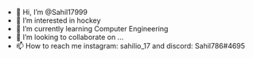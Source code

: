 - 👋 Hi, I’m @Sahil17999
- 👀 I’m interested in hockey
- 🌱 I’m currently learning Computer Engineering
- 💞️ I’m looking to collaborate on ...
- 📫 How to reach me instagram: sahilio_17 and discord: Sahil786#4695

<!---
Sahil17999/Sahil17999 is a ✨ special ✨ repository because its `README.md` (this file) appears on your GitHub profile.
You can click the Preview link to take a look at your changes.
--->
